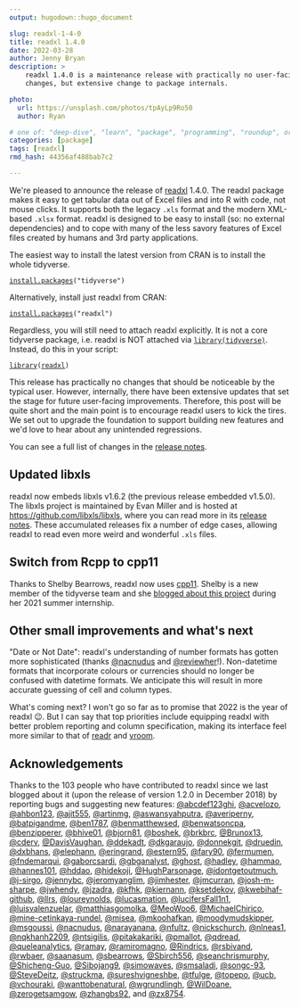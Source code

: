 ```yaml
---
output: hugodown::hugo_document

slug: readxl-1-4-0
title: readxl 1.4.0
date: 2022-03-28
author: Jenny Bryan
description: >
    readxl 1.4.0 is a maintenance release with practically no user-facing
    changes, but extensive change to package internals.

photo:
  url: https://unsplash.com/photos/tpAyLp9Ro50
  author: Ryan

# one of: "deep-dive", "learn", "package", "programming", "roundup", or "other"
categories: [package] 
tags: [readxl]
rmd_hash: 44356af488bab7c2

---
```


We're pleased to announce the release of [readxl](https://readxl.tidyverse.org) 1.4.0. The readxl package makes it easy to get tabular data out of Excel files and into R with code, not mouse clicks. It supports both the legacy `.xls` format and the modern XML-based `.xlsx` format. readxl is designed to be easy to install (so: no external dependencies) and to cope with many of the less savory features of Excel files created by humans and 3rd party applications.

The easiest way to install the latest version from CRAN is to install the whole tidyverse.

<div class="highlight">

<pre class='chroma'><code class='language-r' data-lang='r'><span class='nf'><a href='https://rdrr.io/r/utils/install.packages.html'>install.packages</a></span><span class='o'>(</span><span class='s'>"tidyverse"</span><span class='o'>)</span></code></pre>

</div>

Alternatively, install just readxl from CRAN:

<div class="highlight">

<pre class='chroma'><code class='language-r' data-lang='r'><span class='nf'><a href='https://rdrr.io/r/utils/install.packages.html'>install.packages</a></span><span class='o'>(</span><span class='s'>"readxl"</span><span class='o'>)</span></code></pre>

</div>

Regardless, you will still need to attach readxl explicitly. It is not a core tidyverse package, i.e. readxl is NOT attached via [`library(tidyverse)`](https://tidyverse.tidyverse.org). Instead, do this in your script:

<div class="highlight">

<pre class='chroma'><code class='language-r' data-lang='r'><span class='kr'><a href='https://rdrr.io/r/base/library.html'>library</a></span><span class='o'>(</span><span class='nv'><a href='https://readxl.tidyverse.org'>readxl</a></span><span class='o'>)</span></code></pre>

</div>

This release has practically no changes that should be noticeable by the typical user. However, internally, there have been extensive updates that set the stage for future user-facing improvements. Therefore, this post will be quite short and the main point is to encourage readxl users to kick the tires. We set out to upgrade the foundation to support building new features and we'd love to hear about any unintended regressions.

You can see a full list of changes in the [release notes](https://readxl.tidyverse.org/news/index.html).

## Updated libxls

readxl now embeds libxls v1.6.2 (the previous release embedded v1.5.0). The libxls project is maintained by Evan Miller and is hosted at <https://github.com/libxls/libxls>, where you can read more in its [release notes](https://github.com/libxls/libxls/releases). These accumulated releases fix a number of edge cases, allowing readxl to read even more weird and wonderful `.xls` files.

## Switch from Rcpp to cpp11

Thanks to Shelby Bearrows, readxl now uses [cpp11](https://cpp11.r-lib.org). Shelby is a new member of the tidyverse team and she [blogged about this project](https://www.tidyverse.org/blog/2021/09/updating-to-cpp11/) during her 2021 summer internship.

## Other small improvements and what's next

"Date or Not Date": readxl's understanding of number formats has gotten more sophisticated (thanks [@nacnudus](https://github.com/nacnudus) and [@reviewher](https://github.com/reviewher)!). Non-datetime formats that incorporate colours or currencies should no longer be confused with datetime formats. We anticipate this will result in more accurate guessing of cell and column types.

What's coming next? I won't go so far as to promise that 2022 is the year of readxl 😉. But I can say that top priorities include equipping readxl with better problem reporting and column specification, making its interface feel more similar to that of [readr](https://readr.tidyverse.org) and [vroom](https://vroom.r-lib.org).

## Acknowledgements

Thanks to the 103 people who have contributed to readxl since we last blogged about it (upon the release of version 1.2.0 in December 2018) by reporting bugs and suggesting new features: [@abcdef123ghi](https://github.com/abcdef123ghi), [@acvelozo](https://github.com/acvelozo), [@ahbon123](https://github.com/ahbon123), [@ajit555](https://github.com/ajit555), [@artinmg](https://github.com/artinmg), [@aswansyahputra](https://github.com/aswansyahputra), [@averiperny](https://github.com/averiperny), [@batpigandme](https://github.com/batpigandme), [@ben1787](https://github.com/ben1787), [@benmatthewsed](https://github.com/benmatthewsed), [@benwatsoncpa](https://github.com/benwatsoncpa), [@benzipperer](https://github.com/benzipperer), [@bhive01](https://github.com/bhive01), [@bjorn81](https://github.com/bjorn81), [@boshek](https://github.com/boshek), [@brkbrc](https://github.com/brkbrc), [@Brunox13](https://github.com/Brunox13), [@cderv](https://github.com/cderv), [@DavisVaughan](https://github.com/DavisVaughan), [@ddekadt](https://github.com/ddekadt), [@dkgaraujo](https://github.com/dkgaraujo), [@donnekgit](https://github.com/donnekgit), [@druedin](https://github.com/druedin), [@dxbhans](https://github.com/dxbhans), [@elephann](https://github.com/elephann), [@eringrand](https://github.com/eringrand), [@estern95](https://github.com/estern95), [@fary90](https://github.com/fary90), [@fermumen](https://github.com/fermumen), [@fndemarqui](https://github.com/fndemarqui), [@gaborcsardi](https://github.com/gaborcsardi), [@gbganalyst](https://github.com/gbganalyst), [@ghost](https://github.com/ghost), [@hadley](https://github.com/hadley), [@hammao](https://github.com/hammao), [@hannes101](https://github.com/hannes101), [@hddao](https://github.com/hddao), [@hidekoji](https://github.com/hidekoji), [@HughParsonage](https://github.com/HughParsonage), [@idontgetoutmuch](https://github.com/idontgetoutmuch), [@j-sirgo](https://github.com/j-sirgo), [@jennybc](https://github.com/jennybc), [@jeromyanglim](https://github.com/jeromyanglim), [@jimhester](https://github.com/jimhester), [@jmcurran](https://github.com/jmcurran), [@josh-m-sharpe](https://github.com/josh-m-sharpe), [@jwhendy](https://github.com/jwhendy), [@jzadra](https://github.com/jzadra), [@kfhk](https://github.com/kfhk), [@kiernann](https://github.com/kiernann), [@ksetdekov](https://github.com/ksetdekov), [@kwebihaf-github](https://github.com/kwebihaf-github), [@llrs](https://github.com/llrs), [@loureynolds](https://github.com/loureynolds), [@lucasmation](https://github.com/lucasmation), [@lucifersFall1n1](https://github.com/lucifersFall1n1), [@luisvalenzuelar](https://github.com/luisvalenzuelar), [@matthiasgomolka](https://github.com/matthiasgomolka), [@MeoWoo6](https://github.com/MeoWoo6), [@MichaelChirico](https://github.com/MichaelChirico), [@mine-cetinkaya-rundel](https://github.com/mine-cetinkaya-rundel), [@misea](https://github.com/misea), [@mkoohafkan](https://github.com/mkoohafkan), [@moodymudskipper](https://github.com/moodymudskipper), [@msgoussi](https://github.com/msgoussi), [@nacnudus](https://github.com/nacnudus), [@narayanana](https://github.com/narayanana), [@nfultz](https://github.com/nfultz), [@nickschurch](https://github.com/nickschurch), [@nlneas1](https://github.com/nlneas1), [@nqkhanh2209](https://github.com/nqkhanh2209), [@ntsigilis](https://github.com/ntsigilis), [@pitakakariki](https://github.com/pitakakariki), [@pmallot](https://github.com/pmallot), [@qdread](https://github.com/qdread), [@queleanalytics](https://github.com/queleanalytics), [@ramay](https://github.com/ramay), [@ramiromagno](https://github.com/ramiromagno), [@Rindrics](https://github.com/Rindrics), [@rsbivand](https://github.com/rsbivand), [@rwbaer](https://github.com/rwbaer), [@saanasum](https://github.com/saanasum), [@sbearrows](https://github.com/sbearrows), [@Sbirch556](https://github.com/Sbirch556), [@seanchrismurphy](https://github.com/seanchrismurphy), [@Shicheng-Guo](https://github.com/Shicheng-Guo), [@Sibojang9](https://github.com/Sibojang9), [@simowaves](https://github.com/simowaves), [@smsaladi](https://github.com/smsaladi), [@songc-93](https://github.com/songc-93), [@SteveDeitz](https://github.com/SteveDeitz), [@struckma](https://github.com/struckma), [@sureshvigneshbe](https://github.com/sureshvigneshbe), [@tfulge](https://github.com/tfulge), [@topepo](https://github.com/topepo), [@ucb](https://github.com/ucb), [@vchouraki](https://github.com/vchouraki), [@wanttobenatural](https://github.com/wanttobenatural), [@wgrundlingh](https://github.com/wgrundlingh), [@WilDoane](https://github.com/WilDoane), [@zerogetsamgow](https://github.com/zerogetsamgow), [@zhangbs92](https://github.com/zhangbs92), and [@zx8754](https://github.com/zx8754).

